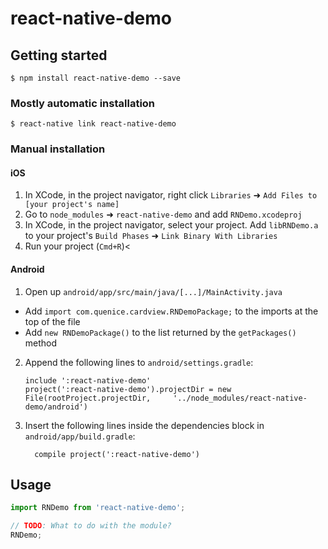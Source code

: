 
# react-native-demo

## Getting started

`$ npm install react-native-demo --save`

### Mostly automatic installation

`$ react-native link react-native-demo`

### Manual installation


#### iOS

1. In XCode, in the project navigator, right click `Libraries` ➜ `Add Files to [your project's name]`
2. Go to `node_modules` ➜ `react-native-demo` and add `RNDemo.xcodeproj`
3. In XCode, in the project navigator, select your project. Add `libRNDemo.a` to your project's `Build Phases` ➜ `Link Binary With Libraries`
4. Run your project (`Cmd+R`)<

#### Android

1. Open up `android/app/src/main/java/[...]/MainActivity.java`
  - Add `import com.quenice.cardview.RNDemoPackage;` to the imports at the top of the file
  - Add `new RNDemoPackage()` to the list returned by the `getPackages()` method
2. Append the following lines to `android/settings.gradle`:
  	```
  	include ':react-native-demo'
  	project(':react-native-demo').projectDir = new File(rootProject.projectDir, 	'../node_modules/react-native-demo/android')
  	```
3. Insert the following lines inside the dependencies block in `android/app/build.gradle`:
  	```
      compile project(':react-native-demo')
  	```


## Usage
```javascript
import RNDemo from 'react-native-demo';

// TODO: What to do with the module?
RNDemo;
```
  